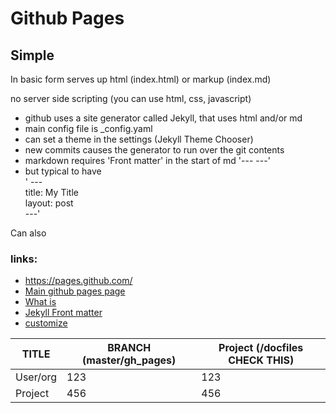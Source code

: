 ---
---
# Github Pages

## Simple
In basic form serves up html (index.html) or markup (index.md)

no server side scripting (you can use html, css, javascript)

- github uses  a site generator called Jekyll, that uses html and/or md
- main config file is _config.yaml
- can set a theme in the settings (Jekyll Theme Chooser)
- new commits causes the generator to run over the git contents
- markdown requires 'Front matter' in the start of md
'---
---'
- but typical to have <br>
' --- <br>
 title: My Title<br>
 layout: post<br>
 ---'<br>

Can also 

### links:
- https://pages.github.com/
- [Main github pages page](https://pages.github.com/)
- [What is](https://help.github.com/en/articles/what-is-github-pages)
- [Jekyll Front matter](https://jekyllrb.com/docs/front-matter/)
- [customize](https://help.github.com/en/categories/customizing-github-pages)

TITLE | BRANCH (master/gh_pages) | Project (/docfiles CHECK THIS)
------|--------------------------|-------------------------------
User/org | 123 | 123
Project  | 456 | 456

